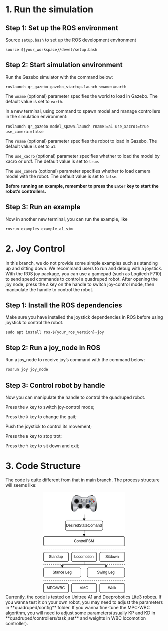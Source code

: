 

# 1. Run the simulation

## Step 1: Set up the ROS environment
Source `setup.bash` to set up the ROS development environment
```
source ${your_workspace}/devel/setup.bash
```
## Step 2: Start simulation environment
Run the Gazebo simulator with the command below:
```
roslaunch qr_gazebo gazebo_startup.launch wname:=earth
```
The `wname` (optional) parameter specifies the world to load in Gazebo. The default value is set to `earth`.

In a new terminal, using command to spawn model and manage controllers in the simulation environment:
```
roslaunch qr_gazebo model_spawn.launch rname:=a1 use_xacro:=true use_camera:=false
```
The `rname` (optional) parameter specifies the robot to load in Gazebo. The default value is set to `a1`.

The `use_xacro` (optional) parameter specifies whether to load the model by xacro or urdf. The default value is set to `true`.

The `use_camera` (optional) parameter specifies whether to load camera model with the robot. The default value is set to `false`.

**Before running an example, remember to press the `Enter` key to start the robot’s controllers.**

## Step 3: Run an example
Now in another new terminal, you can run the example, like
```
rosrun examples example_a1_sim
```



# 2. Joy Control

In this branch, we do not provide some simple examples such as standing up and sitting down. We recommand users to run and debug with a joystick. With the ROS joy package, you can use a gamepad (such as Logitech F710) to send speed commands to control a quadruped robot. After opening the joy node, press the `A` key on the handle to switch joy-control mode, then manipulate the handle to control the robot.

## Step 1: Install the ROS dependencies
Make sure you have installed the joystick dependencies in ROS before using joystick to control the robot.
```
sudo apt install ros-${your_ros_version}-joy
```

## Step 2: Run a joy_node in ROS
Run a joy_node to receive joy’s command with the command below:
```
rosrun joy joy_node
```

## Step 3: Control robot by handle
Now you can manipulate the handle to control the quadruped robot.

Press the `A` key to switch joy-control mode;

Press the `X` key to change the gait;

Push the joystick to control its movement;

Press the `B` key to stop trot;

Press the `Y` key to sit down and exit;



# 3. Code Structure

The code is quite different from that in main branch. The process structure will seems like:

<div align="center">
    <img src="./img/mpc-wbc process diagram.png">
</div>
Currently, the code is tested on Unitree A1 and Deeprobotics Lite3 robots. If you wanna test it on your own robot, you may need to adjust the parameters in **quadruped/config** folder. If you wanna fine-tune the MPC-WBC algorithm, you will need to adjust some parameters(usually KP and KD in **quadruped/controllers/task_set** and weights in WBC locomotion controller).



